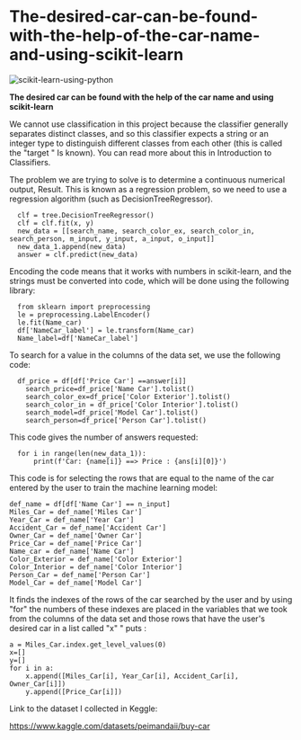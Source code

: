 # The-desired-car-can-be-found-with-the-help-of-the-car-name-and-using-scikit-learn

![scikit-learn-using-python](https://github.com/Peyman2012/Find-the-desired-car-using-scikit-learn/assets/88220773/f089130c-382c-4ccb-852d-3cd06da56bf1)


**The desired car can be found with the help of the car name and using scikit-learn**

We cannot use classification in this project because the classifier generally separates distinct classes, and so this classifier expects a string or an integer type to distinguish different classes from each other (this is called the "target " Is known). You can read more about this in Introduction to Classifiers.

The problem we are trying to solve is to determine a continuous numerical output, Result. This is known as a regression problem, so we need to use a regression algorithm (such as DecisionTreeRegressor).

      clf = tree.DecisionTreeRegressor()
      clf = clf.fit(x, y)
      new_data = [[search_name, search_color_ex, search_color_in, search_person, m_input, y_input, a_input, o_input]]
      new_data_1.append(new_data)
      answer = clf.predict(new_data)


Encoding the code means that it works with numbers in scikit-learn, and the strings must be converted into code, which will be done using the following library:

      from sklearn import preprocessing
      le = preprocessing.LabelEncoder()
      le.fit(Name_car)
      df['NameCar_label'] = le.transform(Name_car)
      Name_label=df['NameCar_label']

To search for a value in the columns of the data set, we use the following code:

      df_price = df[df['Price Car'] ==answer[i]]
        search_price=df_price['Name Car'].tolist()
        search_color_ex=df_price['Color Exterior'].tolist()
        search_color_in = df_price['Color Interior'].tolist()
        search_model=df_price['Model Car'].tolist()
        search_person=df_price['Person Car'].tolist()
      
This code gives the number of answers requested:

      for i in range(len(new_data_1)):
          print(f'Car: {name[i]} ==> Price : {ans[i][0]}')
          
This code is for selecting the rows that are equal to the name of the car entered by the user to train the machine learning model:

    def_name = df[df['Name Car'] == n_input]
    Miles_Car = def_name['Miles Car']
    Year_Car = def_name['Year Car']
    Accident_Car = def_name['Accident Car']
    Owner_Car = def_name['Owner Car']
    Price_Car = def_name['Price Car']
    Name_car = def_name['Name Car']
    Color_Exterior = def_name['Color Exterior']
    Color_Interior = def_name['Color Interior']
    Person_Car = def_name['Person Car']
    Model_Car = def_name['Model Car']


It finds the indexes of the rows of the car searched by the user and by using "for" the numbers of these indexes are placed in the variables that we took from the columns of the data set and those rows that have the user's desired car in a list called "x" " puts :

    a = Miles_Car.index.get_level_values(0)
    x=[]
    y=[]
    for i in a:
        x.append([Miles_Car[i], Year_Car[i], Accident_Car[i], Owner_Car[i]])
        y.append([Price_Car[i]])
        

Link to the dataset I collected in Keggle:

https://www.kaggle.com/datasets/peimandaii/buy-car
